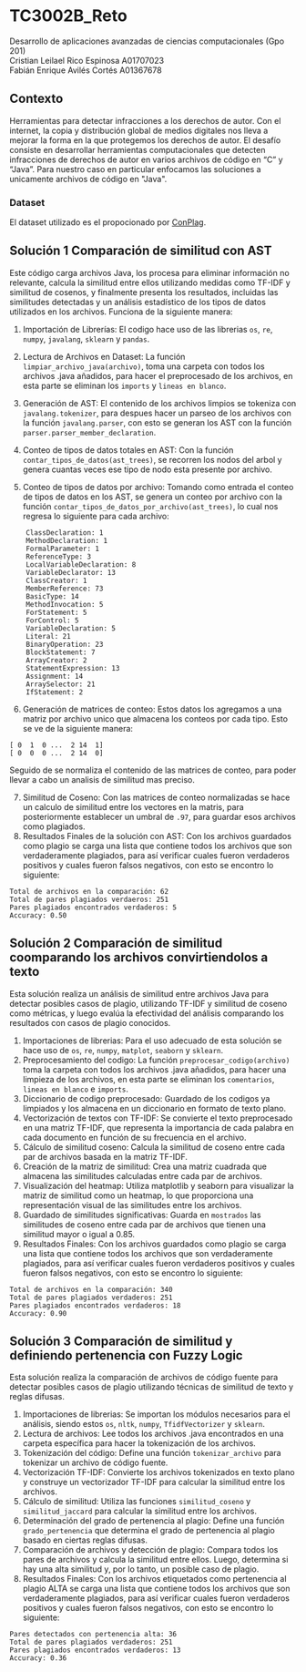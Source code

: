 # TC3002B_Reto

Desarrollo de aplicaciones avanzadas de ciencias computacionales (Gpo 201)  
Cristian Leilael Rico Espinosa A01707023    
Fabián Enrique Avilés Cortés A01367678

## Contexto
Herramientas para detectar infracciones a los derechos de autor. Con el internet, la copia y distribución global de medios digitales nos lleva a mejorar la forma en la que protegemos los derechos de autor. El desafío consiste en desarrollar herramientas computacionales que detecten infracciones de derechos de autor en varios archivos de código en “C” y “Java”. Para nuestro caso en particular enfocamos las soluciones a unicamente archivos de código en "Java".

### Dataset
El dataset utilizado es el propocionado por [ConPlag](https://zenodo.org/records/7332491#.ZG4rDNLMKXL). 

## Solución 1 Comparación de similitud con AST
Este código carga archivos Java, los procesa para eliminar información no relevante, calcula la similitud entre ellos utilizando medidas como TF-IDF y similitud de cosenos, y finalmente presenta los resultados, incluidas las similitudes detectadas y un análisis estadístico de los tipos de datos utilizados en los archivos. Funciona de la siguiente manera:

1. Importación de Librerías: El codigo hace uso de las librerias `os`, `re`, `numpy`, `javalang`, `sklearn` y `pandas`.

2. Lectura de Archivos en Dataset: La función `limpiar_archivo_java(archivo)`, toma una carpeta con todos los archivos .java añadidos, para hacer el preprocesado de los archivos, en esta parte se eliminan los `imports` y `lineas en blanco`.

3. Generación de AST: El contenido de los archivos limpios se tokeniza con `javalang.tokenizer`, para despues hacer un parseo de los archivos con la función `javalang.parser`, con esto se generan los AST con la función `parser.parser_member_declaration`.

4. Conteo de tipos de datos totales en AST: Con la función `contar_tipos_de_datos(ast_trees)`, se recorren los nodos del arbol y genera cuantas veces ese tipo de nodo esta presente por archivo.

5. Conteo de tipos de datos por archivo: Tomando como entrada el conteo de tipos de datos en los AST, se genera un conteo por archivo con la función `contar_tipos_de_datos_por_archivo(ast_trees)`, lo cual nos regresa lo siguiente para cada archivo:
```Archivo: ca0c55ad.java
	ClassDeclaration: 1
	MethodDeclaration: 1
	FormalParameter: 1
	ReferenceType: 3
	LocalVariableDeclaration: 8
	VariableDeclarator: 13
	ClassCreator: 1
	MemberReference: 73
	BasicType: 14
	MethodInvocation: 5
	ForStatement: 5
	ForControl: 5
	VariableDeclaration: 5
	Literal: 21
	BinaryOperation: 23
	BlockStatement: 7
	ArrayCreator: 2
	StatementExpression: 13
	Assignment: 14
	ArraySelector: 21
	IfStatement: 2
```

6. Generación de matrices de conteo: Estos datos los agregamos a una matriz por archivo unico que almacena los conteos por cada tipo. Esto se ve de la siguiente manera:
 ```[[ 0  2  0 ...  5 13  0]
 [ 0  1  0 ...  2 14  1]
 [ 0  0  0 ...  2 14  0]
 ```
Seguido de se normaliza el contenido de las matrices de conteo, para poder llevar a cabo un analisis de similitud mas preciso.

7. Similitud de Coseno: Con las matrices de conteo normalizadas se hace un calculo de similitud entre los vectores en la matris, para posteriormente establecer un umbral de `.97`, para guardar esos archivos como plagiados.
8. Resultados Finales de la solución con AST: Con los archivos guardados como plagio se carga una lista que contiene todos los archivos que son verdaderamente plagiados, para así verificar cuales fueron verdaderos positivos y cuales fueron falsos negativos, con esto se encontro lo siguiente:
```Pares detectados como plagio en mostrados 10
Total de archivos en la comparación: 62
Total de pares plagiados verdaeros: 251
Pares plagiados encontrados verdaderos: 5
Accuracy: 0.50
```
## Solución 2 Comparación de similitud coomparando los archivos convirtiendolos a texto
Esta solución realiza un análisis de similitud entre archivos Java para detectar posibles casos de plagio, utilizando TF-IDF y similitud de coseno como métricas, y luego evalúa la efectividad del análisis comparando los resultados con casos de plagio conocidos.

1. Importaciones de librerias: Para el uso adecuado de esta solución se hace uso de `os`, `re`, `numpy`, `matplot`, `seaborn` y `sklearn`.
2. Preprocesamiento del codigo: La función `preprocesar_codigo(archivo)` toma la carpeta con todos los archivos .java añadidos, para hacer una limpieza de los archivos, en esta parte se eliminan los `comentarios`, `lineas en blanco` e `imports`.
3. Diccionario de codigo preprocesado: Guardado de los codigos ya limpiados y los almacena en un diccionario en formato de texto plano.
4. Vectorización de textos con TF-IDF: Se convierte el texto preprocesado en una matriz TF-IDF, que representa la importancia de cada palabra en cada documento en función de su frecuencia en el archivo.
5. Cálculo de similitud coseno: Calcula la similitud de coseno entre cada par de archivos basada en la matriz TF-IDF.
6. Creación de la matriz de similitud: Crea una matriz cuadrada que almacena las similitudes calculadas entre cada par de archivos.
7. Visualización del heatmap: Utiliza matplotlib y seaborn para visualizar la matriz de similitud como un heatmap, lo que proporciona una representación visual de las similitudes entre los archivos.
8. Guardado de similitudes significativas: Guarda en `mostrados` las similitudes de coseno entre cada par de archivos que tienen una similitud mayor o igual a 0.85.
9. Resultados Finales: Con los archivos guardados como plagio se carga una lista que contiene todos los archivos que son verdaderamente plagiados, para así verificar cuales fueron verdaderos positivos y cuales fueron falsos negativos, con esto se encontro lo siguiente:
```
Total de archivos en la comparación: 340
Total de pares plagiados verdaderos: 251
Pares plagiados encontrados verdaderos: 18
Accuracy: 0.90
```
## Solución 3 Comparación de similitud y definiendo pertenencia con Fuzzy Logic
Esta solución realiza la comparación de archivos de código fuente para detectar posibles casos de plagio utilizando técnicas de similitud de texto y reglas difusas.

1. Importaciones de librerias: Se importan los módulos necesarios para el análisis, siendo estos `os`, `nltk`, `numpy`, `TfidfVectorizer` y `sklearn`.
2. Lectura de archivos: Lee todos los archivos .java encontrados en una carpeta específica para hacer la tokenización de los archivos.
3. Tokenización del código: Define una función `tokenizar_archivo` para tokenizar un archivo de código fuente.
4. Vectorización TF-IDF: Convierte los archivos tokenizados en texto plano y construye un vectorizador TF-IDF para calcular la similitud entre los archivos.
5. Cálculo de similitud: Utiliza las funciones `similitud_coseno` y `similitud_jaccard` para calcular la similitud entre los archivos.
6. Determinación del grado de pertenencia al plagio: Define una función `grado_pertenencia` que determina el grado de pertenencia al plagio basado en ciertas reglas difusas.
7. Comparación de archivos y detección de plagio: Compara todos los pares de archivos y calcula la similitud entre ellos. Luego, determina si hay una alta similitud y, por lo tanto, un posible caso de plagio.
8. Resultados Finales: Con los archivos etiquetados como pertenencia al plagio ALTA se carga una lista que contiene todos los archivos que son verdaderamente plagiados, para así verificar cuales fueron verdaderos positivos y cuales fueron falsos negativos, con esto se encontro lo siguiente:
```
Pares detectados con pertenencia alta: 36
Total de pares plagiados verdaderos: 251
Pares plagiados encontrados verdaderos: 13
Accuracy: 0.36
```